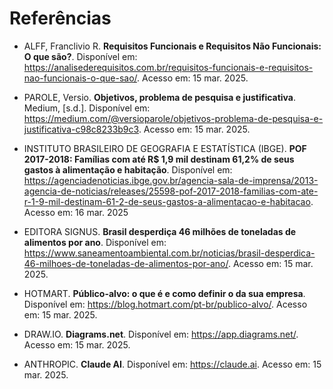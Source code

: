 # Referências

- ALFF, Franclivio R. **Requisitos Funcionais e Requisitos Não Funcionais: O que são?**. Disponível em: <https://analisederequisitos.com.br/requisitos-funcionais-e-requisitos-nao-funcionais-o-que-sao/>. Acesso em: 15 mar. 2025.

- PAROLE, Versio. **Objetivos, problema de pesquisa e justificativa**. Medium, [s.d.]. Disponível em: <https://medium.com/@versioparole/objetivos-problema-de-pesquisa-e-justificativa-c98c8233b9c3>. Acesso em: 15 mar. 2025.

- INSTITUTO BRASILEIRO DE GEOGRAFIA E ESTATÍSTICA (IBGE). **POF 2017-2018: Famílias com até R$ 1,9 mil destinam 61,2% de seus gastos à alimentação e habitação**. Disponível em: <https://agenciadenoticias.ibge.gov.br/agencia-sala-de-imprensa/2013-agencia-de-noticias/releases/25598-pof-2017-2018-familias-com-ate-r-1-9-mil-destinam-61-2-de-seus-gastos-a-alimentacao-e-habitacao>. Acesso em: 16 mar. 2025

- EDITORA SIGNUS. **Brasil desperdiça 46 milhões de toneladas de alimentos por ano**. Disponível em: <https://www.saneamentoambiental.com.br/noticias/brasil-desperdica-46-milhoes-de-toneladas-de-alimentos-por-ano/>. Acesso em: 15 mar. 2025.

- HOTMART. **Público-alvo: o que é e como definir o da sua empresa**. Disponível em: <https://blog.hotmart.com/pt-br/publico-alvo/>. Acesso em: 15 mar. 2025.

- DRAW.IO. **Diagrams.net**. Disponível em: <https://app.diagrams.net/>. Acesso em: 15 mar. 2025.

- ANTHROPIC. **Claude AI**. Disponível em: <https://claude.ai>. Acesso em: 15 mar. 2025.
